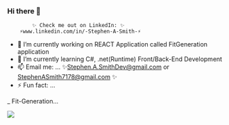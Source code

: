 ### Hi there 👋


            ✨ Check me out on LinkedIn: ✨
        ⚡www.linkedin.com/in/-Stephen-A-Smith-⚡

- 🔭 I’m currently working on REACT Application called FitGeneration application
- 🌱 I’m currently learning C#, .net(Runtime) Front/Back-End Development		
- 📫 Email me: ...
	✨Stephen.A.SmithDev@gmail.com or StephenASmith7178@gmail.com ✨
- ⚡ Fun fact: ...

_  Fit-Generation...

![](https://github.com/SAS7178/project-gifs/blob/main/public/Fit-Gen%20Gif.gif?raw=true)
